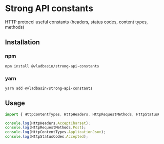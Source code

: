 # Strong API constants

HTTP protocol useful constants (headers, status codes, content types, methods)

## Installation

### npm

`npm install @vladbasin/strong-api-constants`

### yarn

`yarn add @vladbasin/strong-api-constants`

## Usage

```typescript
import { HttpContentTypes, HttpHeaders, HttpRequestMethods, HttpStatusCodes } from '.';

console.log(HttpHeaders.AcceptCharset);
console.log(HttpRequestMethods.Post);
console.log(HttpContentTypes.ApplicationJson);
console.log(HttpStatusCodes.Accepted);
```
